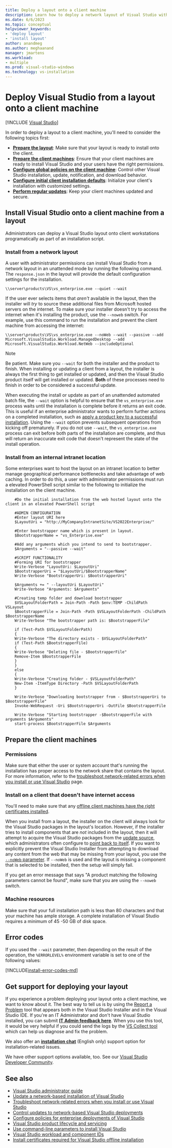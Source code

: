 ```yaml
---
title: Deploy a layout onto a client machine
description: Learn how to deploy a network layout of Visual Studio within an enterprise.
ms.date: 6/6/2023
ms.topic: conceptual
helpviewer_keywords:
- 'deploy layout'
- 'install layout'
author: anandmeg
ms.author: meghaanand
manager: jmartens
ms.workload:
- multiple
ms.prod: visual-studio-windows
ms.technology: vs-installation
---
```

# Deploy Visual Studio from a layout onto a client machine

 [!INCLUDE [Visual Studio](~/includes/applies-to-version/vs-windows-only.md)]
 

In order to deploy a layout to a client machine, you'll need to consider the following topics first:

- [**Prepare the layout**](create-a-network-installation-of-visual-studio.md): Make sure that your layout is ready to install onto the client.
- [**Prepare the client machines**](#prepare-the-client-machines): Ensure that your client machines are ready to install Visual Studio and your users have the right permissions.
- [**Configure global policies on the client machine**](configure-policies-for-enterprise-deployments.md): Control other Visual Studio installation, update, notification, and download behavior.  
- [**Configure initial client installation defaults**](automated-installation-with-response-file.md): Initialize your client's installation with customized settings.
- [**Perform regular updates**](update-a-network-installation-of-visual-studio.md): Keep your client machines updated and secure.

## Install Visual Studio onto a client machine from a layout

Administrators can deploy a Visual Studio layout onto client workstations programatically as part of an installation script.  

### Install from a network layout

A user with administrator permissions can install Visual Studio from a network layout in an unattended mode by running the following command. The `response.json` in the layout will provide the default configuration settings for the installation. 

```shell
\\server\products\VS\vs_enterprise.exe --quiet --wait 
```

If the user ever selects items that _aren't_ available in the layout, then the installer will _try_ to source these additional files from Microsoft hosted servers on the internet. To make sure your installer doesn't try to access the internet when it's installing the product, use the `--noweb` switch.  For example, use this command to run the installation and prevent the client machine from accessing the internet:

```shell
\\server\products\VS\vs_enterprise.exe --noWeb --wait --passive --add Microsoft.VisualStudio.Workload.ManagedDesktop --add Microsoft.VisualStudio.Workload.NetWeb --includeOptional
```

> [!NOTE] 
> Be patient. Make sure you `--wait` for both the installer and the product to finish. When installing or updating a client from a layout, the installer is always the first thing to get installed or updated, and then the Visual Studio product itself will get installed or updated. **Both** of these processes need to finish in order to be considered a successful update.   
>
> When executing the install or update as part of an unattended automated batch file, the `--wait` option is helpful to ensure that the `vs_enterprise.exe` process waits until the installation is complete before it returns an exit code. This is useful if an enterprise administrator wants to perform further actions on a completed installation, such as [apply a product key to a successful installation](automatically-apply-product-keys-when-deploying-visual-studio.md). Using the `--wait` option prevents subsequent operations from kicking off prematurely. If you do not use `--wait`, the `vs_enterprise.exe` process can exit before both parts of the installation are complete, and thus will return an inaccurate exit code that doesn't represent the state of the install operation.

### Install from an internal intranet location

Some enterprises want to host the layout on an intranet location to better manage geographical performance bottlenecks and take advantage of web caching. In order to do this, a user with administrator permissions must run a elevated PowerShell script similar to the following to initialize the installation on the client machine. 

```shell
    #Do the initial installation from the web hosted layout onto the client in an elevated PowerShell script

    #ADMIN CONFIGURATION
    #Enter layout URI here
    $LayoutUri = "http://MyCompanyIntranetSite/VS2022Enterprise/"

    #Enter bootstrapper name which is present in layout.
    $BootstrapperName = "vs_Enterprise.exe"

    #Add any arguments which you intend to send to bootstrapper.
    $Arguments = "--passive --wait"

    #SCRIPT FUNCTIONALITY
    #Forming URI for bootstrapper
    Write-Verbose "LayoutUri: $LayoutUri"
    $BootstrapperUri = "$LayoutUri/$BootstrapperName"
    Write-Verbose "BootstrapperUri: $BootstrapperUri"

    $Arguments += " --layoutUri $LayoutUri"
    Write-Verbose "Arguments: $Arguments"

    #Creating temp folder and download bootstrapper
    $VSLayoutFolderPath = Join-Path -Path $env:TEMP -ChildPath VSLayout
    $BootstrapperFile = Join-Path -Path $VSLayoutFolderPath -ChildPath $BootstrapperName
    Write-Verbose "The bootstrapper path is: $BootstrapperFile"

    if (Test-Path $VSLayoutFolderPath)
    {
    Write-Verbose "The directory exists - $VSLayoutFolderPath"
    if (Test-Path $BootstrapperFile)
    {
    Write-Verbose "Deleting file - $BootstrapperFile"
    Remove-Item $BootstrapperFile
    }
    }
    else
    {
    Write-Verbose "Creating folder - $VSLayoutFolderPath"
    New-Item -ItemType Directory -Path $VSLayoutFolderPath
    }

    Write-Verbose "Downloading bootstrapper from - $BootstrapperUri to $BootstrapperFile"
    Invoke-WebRequest -Uri $BootstrapperUri -OutFile $BootstrapperFile
    
    Write-Verbose "Starting bootstrapper -$BootstrapperFile with arguments $Arguments"
    start-process $BootstrapperFile $Arguments
```

## Prepare the client machines

### Permissions
Make sure that either the user or system account that's running the installation has proper access to the network share that contains the layout. For more information, refer to the [troubleshoot network-related errors when you install or use Visual Studio](troubleshooting-network-related-errors-in-visual-studio.md) page.

### Install on a client that doesn't have internet access

You'll need to make sure that any [offline client machines have the right certificates installed](install-certificates-for-visual-studio-offline.md).

When you install from a layout, the installer on the client will always look for the Visual Studio packages in the layout's location. However, if the installer tries to install components that are _not_ included in the layout, then it will attempt to acquire the Visual Studio packages from the [update source](update-visual-studio.md#configure-source-location-of-updates-1), which administrators often configure to [point back to itself](automated-installation-with-response-file.md#configure-the-response-file-used-when-installing-from-a-layout). If you want to explicitly prevent the Visual Studio Installer from attempting to download any content from the web that may be missing from your layout, you use the [`--noWeb` parameter](use-command-line-parameters-to-install-visual-studio.md#layout-command-and-command--line-parameters). If `--noWeb` is used and the layout is missing a component that is selected to be installed, then the setup will simply fail. 

If you get an error message that says "A product matching the following parameters cannot be found", make sure that you are using the `--noweb` switch.

### Machine resources

Make sure that your full installation path is less than 80 characters and that your machine has ample storage. A complete installation of Visual Studio requires a minimum of 45 -50 GB of disk space.

## Error codes

If you used the `--wait` parameter, then depending on the result of the operation, the `%ERRORLEVEL%` environment variable is set to one of the following values:

[!INCLUDE[install-error-codes-md](includes/install-error-codes-md.md)]

## Get support for deploying your layout

If you experience a problem deploying your layout onto a client machine, we want to know about it. The best way to tell us is by using the [Report a Problem](../ide/how-to-report-a-problem-with-visual-studio.md) tool that appears both in the Visual Studio Installer and in the Visual Studio IDE. If you're an IT Administrator and don't have Visual Studio installed, you can submit [**IT Admin feedback here**](https://aka.ms/vs/admin/feedback). When you use this tool, it would be very helpful if you could send the logs by the [VS Collect tool](https://aka.ms/vscollect) which can help us diagnose and fix the problem.

We also offer an [**installation chat**](https://visualstudio.microsoft.com/vs/support/#talktous) (English only) support option for installation-related issues.

We have other support options available, too. See our [Visual Studio Developer Community](https://developercommunity.visualstudio.com/home).

## See also

- [Visual Studio administrator guide](visual-studio-administrator-guide.md)
- [Update a network-based installation of Visual Studio](update-a-network-installation-of-visual-studio.md)
- [Troubleshoot network-related errors when you install or use Visual Studio](troubleshooting-network-related-errors-in-visual-studio.md)
- [Control updates to network-based Visual Studio deployments](controlling-updates-to-visual-studio-deployments.md)
- [Configure policies for enterprise deployments of Visual Studio](configure-policies-for-enterprise-deployments.md) 
- [Visual Studio product lifecycle and servicing](/visualstudio/productinfo/vs-servicing/)
- [Use command-line parameters to install Visual Studio](use-command-line-parameters-to-install-visual-studio.md)
- [Visual Studio workload and component IDs](workload-and-component-ids.md)
- [Install certificates required for Visual Studio offline installation](install-certificates-for-visual-studio-offline.md)
